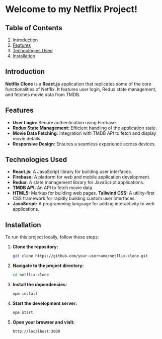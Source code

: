 # Welcome to my Netflix Project!

## Table of Contents
1. [Introduction](#introduction)
2. [Features](#features)
3. [Technologies Used](#technologies-used)
4. [Installation](#installation)


## Introduction
**Netflix Clone** is a **React.js** application that replicates some of the core functionalities of Netflix. It features user login, Redux state management, and fetches movie data from TMDB.

## Features
- **User Login:** Secure authentication using Firebase.
- **Redux State Management:** Efficient handling of the application state.
- **Movie Data Fetching:** Integration with TMDB API to fetch and display movie details.
- **Responsive Design:** Ensures a seamless experience across devices.

## Technologies Used
- **React.js:** A JavaScript library for building user interfaces.
- **Firebase:** A platform for web and mobile application development.
- **Redux:** A state management library for JavaScript applications.
- **TMDB API:** An API to fetch movie data.
- **HTML5:** Markup for building web pages.
 **Tailwind CSS:** A utility-first CSS framework for rapidly building custom user interfaces.
- **JavaScript:** A programming language for adding interactivity to web applications.

## Installation
To run this project locally, follow these steps:
1. **Clone the repository:**
    ```sh
    git clone https://github.com/your-username/netflix-clone.git
    ```
2. **Navigate to the project directory:**
    ```sh
    cd netflix-clone
    ```
3. **Install the dependencies:**
    ```sh
    npm install
    ```
4. **Start the development server:**
    ```sh
    npm start
    ```
5. **Open your browser and visit:**
    ```sh
    http://localhost:3000
    ```

